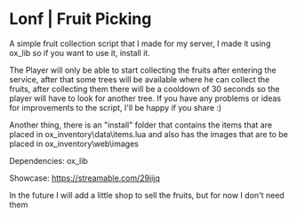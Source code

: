 # Lonf | Fruit Picking

A simple fruit collection script that I made for my server, I made it using ox_lib so if you want to use it, install it.

The Player will only be able to start collecting the fruits after entering the service, after that some trees will be available where he can collect the fruits, after collecting them there will be a cooldown of 30 seconds so the player will have to look for another tree.
If you have any problems or ideas for improvements to the script, I'll be happy if you share :)

Another thing, there is an "install" folder that contains the items that are placed in ox_inventory\data\items.lua and also has the images that are to be placed in ox_inventory\web\images

Dependencies: ox_lib

Showcase: https://streamable.com/29iijq


In the future I will add a little shop to sell the fruits, but for now I don't need them



